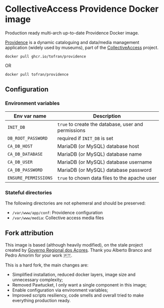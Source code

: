 # CollectiveAccess Providence Docker image

Production ready multi-arch up-to-date Providence Docker image.

[Providence] is a dynamic cataloguing and data/media management application
(widely used by museums), part of the [CollectiveAccess] project.

`docker pull ghcr.io/tofran/providence`

OR

`docker pull tofran/providence`

## Configuration

### Environment variables

| Env var name           | Description                                         |
| ---------------------- | ----------------------------------------------------|
| `INIT_DB`              | `true` to create the database, user and permissions |
| `DB_ROOT_PASSWORD`     | required if `INIT_DB` is set                        |
| `CA_DB_HOST`           | MariaDB (or MySQL) database host                    |
| `CA_DB_DATABASE`       | MariaDB (or MySQL) database name                    |
| `CA_DB_USER`           | MariaDB (or MySQL) database username                |
| `CA_DB_PASSWORD`       | MariaDB (or MySQL) database password                |
| `ENSURE_PERMISSIONS`   | `true` to chown data files to the apache user       |

### Stateful directories

The following directories are not ephemeral and should be preserved:

- `/var/www/app/conf`: Providence configuration
- `/var/www/media`: Collective access media files

## Fork attribution

This image is based (although heavily modified), on the stale project created by 
[Governo Regional dos Açores](https://github.com/GovernoRegionalAcores/collectiveaccess).
Thank you Alberto Branco and Pedro Amorim for your work 🇵🇹.

This is a hard fork, the main changes are:

- Simplified installation, reduced docker layers, image size and unnecessary complexity;
- Removed Pawtucket, I only want a single component in this image;
- Enable configuration via environment variables;
- Improved scripts resiliency, code smells and overall tried to make everything production ready.


[Providence]: https://github.com/collectiveaccess/providence/
[CollectiveAccess]: https://www.collectiveaccess.org